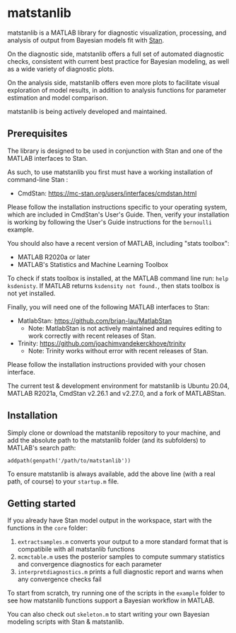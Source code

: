 # matstanlib
matstanlib is a MATLAB library for diagnostic visualization, processing, and analysis of output from Bayesian models fit with [Stan](https://mc-stan.org/).  

On the diagnostic side, matstanlib offers a full set of automated diagnostic checks, consistent with current best practice for Bayesian modeling, as well as a wide variety of diagnostic plots.  

On the analysis side, matstanlib offers even more plots to facilitate visual exploration of model results, in addition to analysis functions for parameter estimation and model comparison.  

matstanlib is being actively developed and maintained.

## Prerequisites
The library is designed to be used in conjunction with Stan and one of the MATLAB interfaces to Stan.  

As such, to use matstanlib you first must have a working installation of command-line Stan :
* CmdStan: https://mc-stan.org/users/interfaces/cmdstan.html

Please follow the installation instructions specific to your operating system, which are included in CmdStan's User's Guide.  Then, verify your installation is working by following the User's Guide instructions for the `bernoulli` example.  

You should also have a recent version of MATLAB, including "stats toolbox":
* MATLAB R2020a or later
* MATLAB's Statistics and Machine Learning Toolbox

To check if stats toolbox is installed, at the MATLAB command line run: `help ksdenisty`.  If MATLAB returns `ksdensity not found.`, then stats toolbox is not yet installed. 

Finally, you will need one of the following MATLAB interfaces to Stan:
* MatlabStan: https://github.com/brian-lau/MatlabStan 
    * Note: MatlabStan is not actively maintained and requires editing to work correctly with recent releases of Stan.  
* Trinity: https://github.com/joachimvandekerckhove/trinity
    * Note: Trinity works without error with recent releases of Stan.  

Please follow the installation instructions provided with your chosen interface. 

The current test & development environment for matstanlib is Ubuntu 20.04, MATLAB R2021a, CmdStan v2.26.1 and v2.27.0, and a fork of MATLABStan.  


## Installation
Simply clone or download the matstanlib repository to your machine, and add the absolute path to the matstanlib folder (and its subfolders) to MATLAB's search path:
```
addpath(genpath('/path/to/matstanlib'))
```
To ensure matstanlib is always available, add the above line (with a real path, of course) to your `startup.m` file. 


## Getting started
If you already have Stan model output in the workspace, start with the functions in the `core` folder:
1. `extractsamples.m` converts your output to a more standard format that is compatibile with all matstanlib functions
2. `mcmctable.m` uses the posterior samples to compute summary statistics and convergence diagnostics for each parameter
3. `interpretdiagnostics.m` prints a full diagnostic report and warns when any convergence checks fail

To start from scratch, try running one of the scripts in the `example` folder to see how matstanlib functions support a Bayesian workflow in MATLAB.  

You can also check out `skeleton.m` to start writing your own Bayesian modeling scripts with Stan & matstanlib.  
